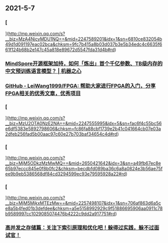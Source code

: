 
## 2021-5-7

### [
](http://mp.weixin.qq.com/s?__biz=MzA4NjcyMDU1NQ==&mid=2247589201&idx=1&sn=6810ce832054b49d1d091197eac02bca&chksm=9fc7b415a8b03d037b3e5b34edc4c6635f661f124b68b2e147c45a818e89672d5547fda31d4b#rd)

### [MindSpore开源框架加持，如何「炼出」首个千亿参数、TB级内存的中文预训练语言模型？ | 机器之心](https://www.jiqizhixin.com/articles/2021-05-06-6)

### [GitHub - LeiWang1999/FPGA: 帮助大家进行FPGA的入门，分享FPGA相关的优秀文章，优秀项目](https://github.com/LeiWang1999/FPGA)

### [](http://kk.org/)

### [
](http://mp.weixin.qq.com/s?__biz=MzU2OTA0NzE2NA==&mid=2247555995&idx=5&sn=fac6f4c55bc56e6df5383e5892798606&chksm=fc86fa88cbf1739e2b41c041664cb07e03a2dfeb256fad5b00aac97c60e27b703baf34654c4d#rd)

### [
](http://mp.weixin.qq.com/s?__biz=MjM5ODkzMzMwMQ==&mid=2650421642&idx=3&sn=a49fb67ec8e65b97eccc845e0f8b0fc2&chksm=becdbfd089ba36c6a8a0824e3b56ae75fee9b9eb5386568df84cd3294599ec93e79595928a22#rd)

### [
](http://mp.weixin.qq.com/s?__biz=MjM5MjkxMTEzMw==&mid=2257498107&idx=1&sn=706af863d6a5ce8a5b4fed01b3defdee&chksm=a5e5158992929c9f51886695906aa0911c78b9589997cc1029085074476b4222c9dd2a917751#rd)

### [高并发之存储篇：关注下索引原理和优化吧！躲得过实践，躲不过面试官！](https://xie.infoq.cn/article/7f5e6e9bd50f6bd44ed98879a)